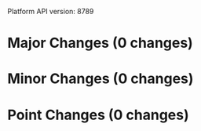 Platform API version: 8789




# Major Changes (0 changes)


# Minor Changes (0 changes)


# Point Changes (0 changes)
